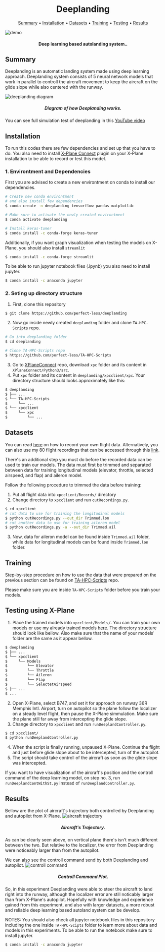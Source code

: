 <h1 align="center">
    Deeplanding
</h1>

<p align="center">
  <a href="#Summary">Summary</a> •
  <a href="#Installation">Installation</a> •
  <a href="#Datasets">Datasets</a> •
  <a href="#Training">Training</a> •
  <a href="#Testing using X-Plane">Testing</a> •
  <a href="#Results">Results</a>
</p>


![demo](res/img/deeplanding_demo.gif)
<h4 align="center">Deep learning based autolanding system..</h4>

## Summary
Deeplanding is an automatic landing system made using deep learning approach. Deeplanding system consists of 5 neural network models that work in parallel to controll the aircraft movement to keep the aircraft on the glide slope while also centered with the runway.

![deeplanding diagram](res/img/ch2_gscontroller_4.jpg)
<h5 align="center">Diagram of how Deeplanding works.</h5>

You can see full simulation test of deeplanding in this [YouTube video](https://youtu.be/NRJc_1XePok)


## Installation
To run this codes there are few dependencies and set up that you have to do. You also need to install [X-Plane Connect](https://github.com/nasa/XPlaneConnect) plugin on your X-Plane installation to be able to record or test this model.


### 1. Environtment and Dependencies
First you are advised to create a new environtment on conda to install our dependencies.
```bash
# Create new conda environtment
# and also install few dependencies
$ conda create -n deeplanding tensorflow pandas matplotlib 

# Make sure to activate the newly created environtment
$ conda activate deeplanding

# Install keras-tuner
$ conda install -c conda-forge keras-tuner
```

Additionally, if you want graph visualization when testing the models on X-Plane, you should also install `streamlit`
```bash
$ conda install -c conda-forge streamlit 
```

To be able to run jupyter notebook files (.ipynb) you also need to install jupyter.
```bash
$ conda install -c anaconda jupyter 
```

### 2. Seting up directory structure
1. First, clone this repository
```bash
$ git clone https://github.com/perfect-less/deeplanding
```
2. Now go inside newly created `deeplanding` folder and clone `TA-HPC-Scripts` repo.
```bash
# Go into deeplanding folder
$ cd deeplanding

# Clone TA-HPC-Scripts repo
$ https://github.com/perfect-less/TA-HPC-Scripts
```
3. Go to [XPlaneConnect](https://github.com/nasa/XPlaneConnect) repo, download `xpc` folder and its content in `XPlaneConnect/Python3/src`. 
4. Put `xpc` folder and its content in `deeplanding/xpcclient/xpc`. Your directory structure should looks approximately like this:
```bash
$ deeplanding
$ ├── ...
$ └── TA-HPC-Scripts
$     └── ...
$ └── xpcclient
$     └── xpc
$         └── ...
```


## Datasets
You can read [here](how-to-record-flight-data.md) on how to record your own flight data. Alternatively, you can also use my 80 flight recordings that can be accessed through this [link](https://drive.google.com/file/d/1XndXPOW-HnZZo4P5uyb_17sEKGBRwjzn/view?usp=share_link).

There's an additional step you must do before the recorded data can be used to train our models. The data must first be trimmed and separated between data for training longitudinal models (elevator, throttle, selected airspeed, and flap) and aileron model.

Follow the following procedure to trimmed the data before training:

1. Put all flight data into ```xpcclient/Records/``` directory
2. Change directory to `xpcclient` and run `cutRecordings.py`.
```bash
$ cd xpcclient
# cut data to use for training the longitudinal models
$ python cutRecordings.py --out_dir Trimmed.lon
# cut another data to use for training aileron model
$ python cutRecordings.py -a --out_dir Trimmed.ail
```
3. Now, data for aileron model can be found inside `Trimmed.ail` folder, while data for longitudinal models can be found inside `Trimmed.lon` folder.


## Training
Step-by-step procedure on how to use the data that were prepared on the previous section can be found on [TA-HPC-Scripts](https://github.com/perfect-less/TA-HPC-Scripts) repo.

Please make sure you are inside `TA-HPC-Scripts` folder before you train your models.

## Testing using X-Plane
1. Place the trained models into `xpcclient/Models/`. You can train your own models or use my already trained models [here](https://drive.google.com/file/d/1p0XxyP4oqsGiQO9bRAGdYt7kgwQ6WNg9/view?usp=share_link). The directory structure should look like bellow. Also make sure that the name of your models' folder are the same as it appear bellow.
```bash
$ deeplanding
$ ├── ...
$ └── xpcclient
$     └── Models
$         └── Elevator
$         └── Throttle
$         └── Aileron
$         └── Flap
$         └── SelectetAirspeed
$ ├── ...
$ ...
```
2. Open X-Plane, select B747, and set it for approach on runway 36R Memphis Intl. Airport, turn on autopilot so the plane follow the localizer on a steady level flight, then pause the X-Plane simmulation. Make sure the plane still far away from intercepting the glide slope.
3. Change directory to `xpcclient` and run `runDeeplandController.py`.
```bash
$ cd xpcclient/
$ python runDeeplandController.py
```
4. When the script is finally running, unpaused X-Plane. Continue the flight and just before glide slope about to be intercepted, turn of the autopilot.
5. The script should take controll of the aircraft as soon as the glide slope was intercepted.

If you want to have visualization of the aircraft's position and the controll command of the deep learning model, on step no. 3, run `runDeeplandContWithSt.py` instead of `runDeeplandController.py`.

## Results
Bellow are the plot of aircraft's trajectory both controlled by Deeplanding and autopilot from X-Plane.
![aircraft trajectory](figs/ch4_position_comp.png)
<h5 align="center">Aircraft's Trajectory.</h5>

As can be clearly seen above, on vertical plane there's isn't much different between the two. But relative to the localizer, the error from Deeplanding were noticeably larger than from the autopilot.

We can also see the controll command send by both Deeplanding and autopilot.
![controll command](figs/ch4_sim_command.png)
<h5 align="center">Controll Command Plot.</h5>

So, in this experiment Deeplanding were able to steer the aircraft to land right into the runway, although the localizer error are still noticably larger than from X-Plane's autopilot. Hopefully with knowledge and experience gained from this experiment, and also with larger datasets, a more robust and reliable deep learning based autoland system can be develop.

NOTES: You should also check all jupyter notebook files in this repository including the one inside `TA-HPC-Scipts` folder to learn more about data and models in this experiments. To be able to run the notebook make sure to install jupyter.
```bash
$ conda install -c anaconda jupyter
```